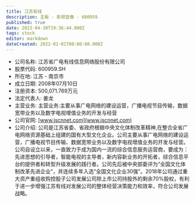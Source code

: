 ```yaml
---
title: 江苏有线
description: 主板 - 影视音像 - 600959
published: true
date: 2022-04-30T19:36:44.000Z
tags: stock
editor: markdown
dateCreated: 2022-01-01T00:00:00.000Z
---
```


- 公司名称: 江苏省广电有线信息网络股份有限公司
- 股票代码: 600959.SH
- 所在地: 江苏 - 南京市
- 成立日期: 2008年07月10日
- 注册资本: 500,071.769万元
- 法定代表人: 姜龙
- 主营业务: 主营业务:主要从事广电网络的建设运营，广播电视节目传输，数据宽带业务以及数字电视增值业务的开发与经营
- 公司官网: [www.jscnnet.com](www.jscnnet.com)
- 公司介绍: 公司是江苏省委、省政府根据中央文化体制改革精神,在整合全省广电网络资源基础上组建的国有大型文化企业。公司主要从事广电网络的建设运营，广播电视节目传输、数据宽带业务以及数字电视增值业务的开发与经营。公司自设立以来，一直致力于成为国内一流的综合信息服务运营商，要成为：先进思想的引导者，智能电视的主导者，新内容新业务的开拓者，综合信息平台的提供者和转型升级发展的践行者。公司先后被中央部委评为“全国文化体制改革先进企业”，并连续多年入选“全国文化企业30强”。2018年公司通过重大资产重组收购控股子公司发展公司除上市公司持股外的剩余70%股权，有利于进一步增强江苏有线对发展公司的整体经营决策能力和效率，符合公司发展战略。


